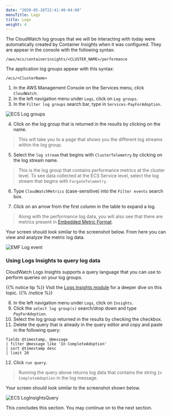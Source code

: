 ```yaml
---
date: "2020-05-26T22:41:40-04:00"
menuTitle: Logs
title: Logs
weight: 4
---
```


The CloudWatch log groups that we will be interacting with today were automatically created by Container Insights when it was configured. They are appear in the console with the following syntax:

```/aws/ecs/containerinsights/<CLUSTER_NAME>/performance```

The application log groups appear with this syntax:

```/ecs/<ClusterName>```

1. In the AWS Management Console on the Services menu, click `CloudWatch`.
2. In the left navigation menu under `Logs`, click on `Log groups`.
3. In the `Filter log groups` search bar, type in `Services-PayForAdoption`.

![ECS Log groups](/images/containerinsights/ecs7.png?classes=shadow)

4. Click on the log group that is returned in the results by clicking on the name.

> This will take you to a page that shows you the different log streams within the log group.

5. Select the `log stream` that begins with `ClusterTelemetry` by clicking on the log stream name.

> This is the log group that contains performance metrics at the cluster level. To see data collected at the ECS Service level, select the log stream that begins with `FargateTelemetry`. 

6. Type `CloudWatchMetrics` (case-sensitive) into the `Filter events` search box.

7. Click on an arrow from the first column in the table to expand a log.

> Along with the performance log data, you will also see that there are metrics present in [Embedded Metric Format](https://docs.aws.amazon.com/AmazonCloudWatch/latest/monitoring/CloudWatch_Embedded_Metric_Format_Specification.html). 

Your screen should look similar to the screenshot below. From here you can view and analyze the metric log data.

![EMF Log event](/images/containerinsights/ecs8.png?classes=shadow)

### Using Logs Insights to query log data

CloudWatch Logs Insights supports a query language that you can use to perform queries on your log groups.

{{% notice tip %}}
Visit the [Logs Insights module](/logsinsights.html) for a deeper dive on this topic.
{{% /notice %}}

8. In the left navigation menu under `Logs`, click on `Insights`.
9. Click the `select log group(s)` search/drop down and type `PayForAdoption`.
10. Select the log group returned in the results by checking the checkbox.
11. Delete the query that is already in the query editor and copy and paste in the following query:

```
fields @timestamp, @message
| filter @message like 'In CompleteAdoption'
| sort @timestamp desc
| limit 20
```

12. Click `run query`.

> Running the query above returns log data that contains the string `In CompleteAdoption` in the log message.

Your screen should look similar to the screenshot shown below.

![ECS LogInsightsQuery](/images/containerinsights/ecs9.png?classes=shadow)

This concludes this section. You may continue on to the next section.
